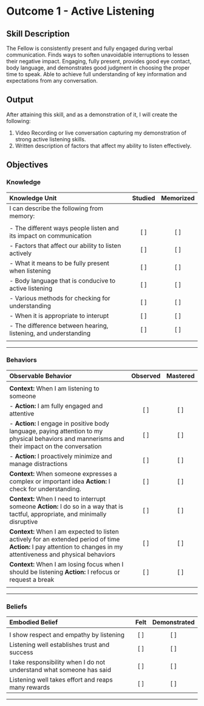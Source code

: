 # Outcome 1 - Active Listening

## Skill Description

The Fellow is consistently present and fully engaged during verbal communication. Finds ways to soften unavoidable interruptions to lessen their negative impact. Engaging, fully present, provides good eye contact, body language, and demonstrates good judgment in choosing the proper time to speak. Able to achieve full understanding of key information and expectations from any conversation.

## Output

After attaining this skill, and as a demonstration of it, I will create the following:

1. Video Recording or live conversation capturing my demonstration of strong active listening skills.
2. Written description of factors that affect my ability to listen effectively.

## Objectives

### Knowledge

| Knowledge Unit | Studied | Memorized |
|:---|:---:|:---:|
| I can describe the following from memory: | | |
| | | |
| - The different ways people listen and its impact on communication | [ ] | [ ] |
| - Factors that affect our ability to listen actively | [ ] | [ ] |
| - What it means to be fully present when listening | [ ] | [ ] |
| - Body language that is conducive to active listening | [ ] | [ ] |
| - Various methods for checking for understanding | [ ] | [ ] |
| - When it is appropriate to interupt | [ ] | [ ] |
| - The difference between hearing, listening, and understanding | [ ] | [ ] |
| | | |

---

### Behaviors

| Observable Behavior | Observed | Mastered |
|:---|:---:|:---:|
| | | |
| **Context:** When I am listening to someone | | |
| - **Action:** I am fully engaged and attentive | [ ] | [ ] |
| - **Action:** I engage in positive body language, paying attention to my physical behaviors and mannerisms and their impact on the conversation | [ ] | [ ] |
| - **Action:** I proactively minimize and manage distractions | [ ] | [ ] |
| **Context:** When someone expresses a complex or important idea **Action:** I check for understanding. | [ ] | [ ] |
| **Context:** When I need to interrupt someone **Action:** I do so in a way that is tactful, appropriate, and minimally disruptive | [ ] | [ ] |
| **Context:** When I am expected to listen actively for an extended period of time **Action:** I pay attention to changes in my attentiveness and physical behaviors | [ ] | [ ] |
| **Context:** When I am losing focus when I should be listening **Action:** I refocus or request a break | [ ] | [ ] |
| | | |

---

### Beliefs


| Embodied Belief | Felt | Demonstrated |
|:---|:---:|:---:|
| | | |
| I show respect and empathy by listening | [ ] | [ ] |
| Listening well establishes trust and success | [ ] | [ ] |
| I take responsibility when I do not understand what someone has said | [ ] | [ ] |
| Listening well takes effort and reaps many rewards | [ ] | [ ] |
---